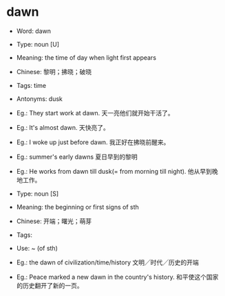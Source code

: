 # dawn

- Word: dawn

- Type: noun [U]
- Meaning: the time of day when light first appears
- Chinese: 黎明；拂晓；破晓
- Tags: time
- Antonyms: dusk
- Eg.: They start work at dawn. 天一亮他们就开始干活了。
- Eg.: It's almost dawn. 天快亮了。
- Eg.: I woke up just before dawn. 我正好在拂晓前醒来。
- Eg.: summer's early dawns 夏日早到的黎明
- Eg.: He works from dawn till dusk(= from morning till night). 他从早到晚地工作。

- Type: noun [S]
- Meaning: the beginning or first signs of sth
- Chinese: 开端；曙光；萌芽
- Tags: 
- Use: ~ (of sth)
- Eg.: the dawn of civilization/time/history 文明╱时代╱历史的开端
- Eg.: Peace marked a new dawn in the country's history. 和平使这个国家的历史翻开了新的一页。

